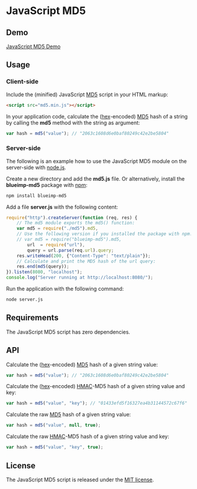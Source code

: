 # JavaScript MD5

## Demo
[JavaScript MD5 Demo](http://blueimp.github.com/JavaScript-MD5/)

## Usage

### Client-side
Include the (minified) JavaScript [MD5](http://en.wikipedia.org/wiki/MD5) script in your HTML markup:

```html
<script src="md5.min.js"></script>
```

In your application code, calculate the ([hex](http://en.wikipedia.org/wiki/Hexadecimal)-encoded) [MD5](http://en.wikipedia.org/wiki/MD5) hash of a string by calling the **md5** method with the string as argument:

```js
var hash = md5("value"); // "2063c1608d6e0baf80249c42e2be5804"
```

### Server-side

The following is an example how to use the JavaScript MD5 module on the server-side with [node.js](http://nodejs.org/).

Create a new directory and add the **md5.js** file. Or alternatively, install the **blueimp-md5** package with [npm](http://npmjs.org/):

```sh
npm install blueimp-md5
```

Add a file **server.js** with the following content:

```js
require("http").createServer(function (req, res) {
    // The md5 module exports the md5() function:
    var md5 = require("./md5").md5,
    // Use the following version if you installed the package with npm:
    // var md5 = require("blueimp-md5").md5,
        url  = require("url"),
        query = url.parse(req.url).query;
    res.writeHead(200, {"Content-Type": "text/plain"});
    // Calculate and print the MD5 hash of the url query:
    res.end(md5(query));
}).listen(8080, "localhost");
console.log("Server running at http://localhost:8080/");
```

Run the application with the following command:

```sh
node server.js
```

## Requirements
The JavaScript MD5 script has zero dependencies.

## API

Calculate the ([hex](http://en.wikipedia.org/wiki/Hexadecimal)-encoded) [MD5](http://en.wikipedia.org/wiki/MD5) hash of a given string value:

```js
var hash = md5("value"); // "2063c1608d6e0baf80249c42e2be5804"
```

Calculate the ([hex](http://en.wikipedia.org/wiki/Hexadecimal)-encoded) [HMAC](http://en.wikipedia.org/wiki/HMAC)-MD5 hash of a given string value and key:

```js
var hash = md5("value", "key"); // "01433efd5f16327ea4b31144572c67f6"
```
    
Calculate the raw [MD5](http://en.wikipedia.org/wiki/MD5) hash of a given string value:

```js
var hash = md5("value", null, true);
```

Calculate the raw [HMAC](http://en.wikipedia.org/wiki/HMAC)-MD5 hash of a given string value and key:

```js
var hash = md5("value", "key", true);
```

## License
The JavaScript MD5 script is released under the [MIT license](http://www.opensource.org/licenses/MIT).
